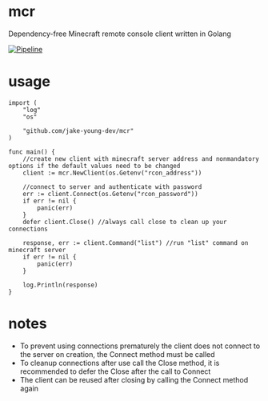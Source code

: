 # mcr
Dependency-free Minecraft remote console client written in Golang

[![Pipeline](https://github.com/jake-young-dev/mcr/actions/workflows/pipeline.yaml/badge.svg?branch=master)](https://github.com/jake-young-dev/mcr/actions/workflows/pipeline.yaml)

# usage
```
import (
	"log"
	"os"

	"github.com/jake-young-dev/mcr"
)

func main() {
	//create new client with minecraft server address and nonmandatory options if the default values need to be changed
	client := mcr.NewClient(os.Getenv("rcon_address"))

	//connect to server and authenticate with password
	err := client.Connect(os.Getenv("rcon_password"))
	if err != nil {
		panic(err)
	}
	defer client.Close() //always call close to clean up your connections

	response, err := client.Command("list") //run "list" command on minecraft server
	if err != nil {
		panic(err)
	}

	log.Println(response)
}
```

# notes
- To prevent using connections prematurely the client does not connect to the server on creation, the Connect method must be called
- To cleanup connections after use call the Close method, it is recommended to defer the Close after the call to Connect
- The client can be reused after closing by calling the Connect method again
